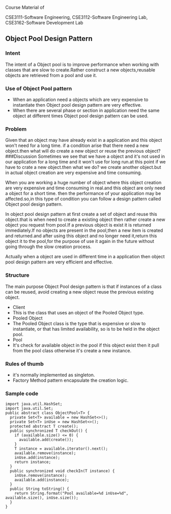 Course Material of 

CSE3111-Software Engineering, CSE3112-Software Engineering Lab, CSE3162-Software Development Lab

## Object Pool Design Pattern

### Intent
The intent of a Object pool is to improve performance when working with classes that are slow to create.Rather construct a new objects,reusable objects are retrieved from a pool and use it.
### Use of Object Pool pattern
 - When an application need a objects which are very expensive to instantiate then Object pool design pattern are very effective.
 - When there are several phase or section in application need the same object at different times Object pool design pattern can be used.
### Problem
Given that an object may have already exist in a application and this object won't need for a long time. if a condition arise that there need a new object.then what will do create a new object or reuse the previous object?
###Discussion
Sometimes we see that we have a object and it's not used in our application for a long time and it won't use for long run.at this point if we have to crate a new object.then what we do? we create another object.but in actual object creation are very expensive and time consuming.

When you are working a huge number of object where this object creation are very expensive and time consuming in real.and this object are only need a object for a short time. then the performance of your application may be affected.so,in this type of condition you can follow a design pattern called Object pool design pattern.

In object pool design pattern at first create a set of object and reuse this object.that is when need to create a existing object then rather create a new object you request from pool.If a previous object is exist it is returned immediately.If no objects are present in the pool,then a new item is created and returned.and after using this object and no longer need it,return this object it to the pool,for the purpose of use it again in the future without going through the slow creation process.

Actually when a object are used in different time in a application then object pool design pattern are very efficient and effective.
### Structure
The main purpose Object Pool design pattern is that if instances of a class can be reused, avoid creating a new object reuse the previous existing object.

 - Client
  -  This is the class that uses an object of the Pooled Object type.
 - Pooled Object
  -  The Pooled Object class is the type that is expensive or slow to instantiate, or that has limited availability, so is to be held in the object pool.
 - Pool 
  - It's check for available object in the pool if this object exist then it pull from the pool class otherwise it's create a new instance.
### Rules of thumb
  - it's normally implemented as singleton.
  - Factory Method pattern encapsulate the creation logic.
### Sample code

```
import java.util.HashSet;
import java.util.Set;
public abstract class ObjectPool<T> {
  private Set<T> available = new HashSet<>();
  private Set<T> inUse = new HashSet<>();
  protected abstract T create();
  public synchronized T checkOut() {
    if (available.size() <= 0) {
      available.add(create());
    }
    T instance = available.iterator().next();
    available.remove(instance);
    inUse.add(instance);
    return instance;
  }
  public synchronized void checkIn(T instance) {
    inUse.remove(instance);
    available.add(instance);
  }
  public String toString() {
    return String.format("Pool available=%d inUse=%d", available.size(), inUse.size());
  }
}
```
